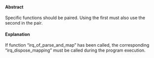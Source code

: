 #### Abstract
Specific functions should be paired. Using the first must also use the second in the pair.

#### Explanation
If function “irq_of_parse_and_map”  has been called, the corresponding “irq_dispose_mapping” must be called during the program execution.